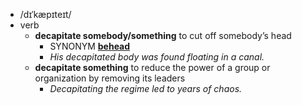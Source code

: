 - /dɪˈkæpɪteɪt/
- verb
	- **decapitate somebody/something** to cut off somebody’s head
		- SYNONYM [**behead**](https://www.oxfordlearnersdictionaries.com/definition/english/behead)
		- *His decapitated body was found floating in a canal.*
	- **decapitate something** to reduce the power of a group or organization by removing its leaders
		- *Decapitating the regime led to years of chaos.*